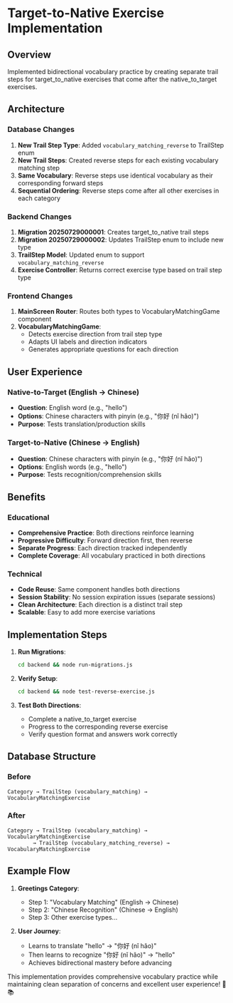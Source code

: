 # Target-to-Native Exercise Implementation

## Overview
Implemented bidirectional vocabulary practice by creating separate trail steps for target_to_native exercises that come after the native_to_target exercises.

## Architecture

### Database Changes
1. **New Trail Step Type**: Added `vocabulary_matching_reverse` to TrailStep enum
2. **New Trail Steps**: Created reverse steps for each existing vocabulary matching step  
3. **Same Vocabulary**: Reverse steps use identical vocabulary as their corresponding forward steps
4. **Sequential Ordering**: Reverse steps come after all other exercises in each category

### Backend Changes
1. **Migration 20250729000001**: Creates target_to_native trail steps
2. **Migration 20250729000002**: Updates TrailStep enum to include new type
3. **TrailStep Model**: Updated enum to support `vocabulary_matching_reverse`
4. **Exercise Controller**: Returns correct exercise type based on trail step type

### Frontend Changes
1. **MainScreen Router**: Routes both types to VocabularyMatchingGame component
2. **VocabularyMatchingGame**: 
   - Detects exercise direction from trail step type
   - Adapts UI labels and direction indicators
   - Generates appropriate questions for each direction

## User Experience

### Native-to-Target (English → Chinese)
- **Question**: English word (e.g., "hello")
- **Options**: Chinese characters with pinyin (e.g., "你好 (nǐ hǎo)")
- **Purpose**: Tests translation/production skills

### Target-to-Native (Chinese → English)  
- **Question**: Chinese characters with pinyin (e.g., "你好 (nǐ hǎo)")
- **Options**: English words (e.g., "hello")
- **Purpose**: Tests recognition/comprehension skills

## Benefits

### Educational
- **Comprehensive Practice**: Both directions reinforce learning
- **Progressive Difficulty**: Forward direction first, then reverse
- **Separate Progress**: Each direction tracked independently
- **Complete Coverage**: All vocabulary practiced in both directions

### Technical
- **Code Reuse**: Same component handles both directions
- **Session Stability**: No session expiration issues (separate sessions)
- **Clean Architecture**: Each direction is a distinct trail step
- **Scalable**: Easy to add more exercise variations

## Implementation Steps

1. **Run Migrations**:
   ```bash
   cd backend && node run-migrations.js
   ```

2. **Verify Setup**:
   ```bash
   cd backend && node test-reverse-exercise.js
   ```

3. **Test Both Directions**:
   - Complete a native_to_target exercise
   - Progress to the corresponding reverse exercise
   - Verify question format and answers work correctly

## Database Structure

### Before
```
Category → TrailStep (vocabulary_matching) → VocabularyMatchingExercise
```

### After  
```
Category → TrailStep (vocabulary_matching) → VocabularyMatchingExercise
        → TrailStep (vocabulary_matching_reverse) → VocabularyMatchingExercise
```

## Example Flow

1. **Greetings Category**:
   - Step 1: "Vocabulary Matching" (English → Chinese)
   - Step 2: "Chinese Recognition" (Chinese → English)
   - Step 3: Other exercise types...

2. **User Journey**:
   - Learns to translate "hello" → "你好 (nǐ hǎo)"
   - Then learns to recognize "你好 (nǐ hǎo)" → "hello"
   - Achieves bidirectional mastery before advancing

This implementation provides comprehensive vocabulary practice while maintaining clean separation of concerns and excellent user experience! 🎯📚